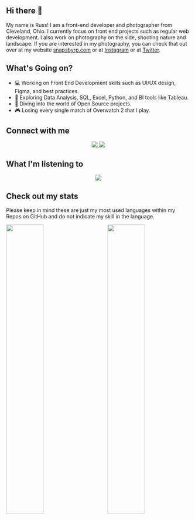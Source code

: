 ## Hi there 👋
My name is Russ! I am a front-end developer and photographer from Cleveland, Ohio. I currently focus on front end projects such as regular web development. I also work on photography on the side, shooting nature and landscape. If you are interested in my photography, you can check that out over at my website [snapsbyrp.com](https://snapsbyrp.com) or at [Instagram](www.instagram.com/snapsbyrp) or at [Twitter](www.twitter.com/snapsbyrp86).

## What's Going on?
- 💻 Working on Front End Development skills such as UI/UX design, Figma, and best practices.
- 📸 Exploring Data Analysis, SQL, Excel, Python, and BI tools like Tableau. 
- 👾 Diving into the world of Open Source projects.
- 🎮 Losing every single match of Overwatch 2 that I play.

## Connect with me
<p align='center'>
  <a href="http://twitter.com/russdevs">
    <img src="https://img.shields.io/static/v1?label=Twitter&message=RussDevs&color=blue&style=for-the-badge&logo=twitter&logoColor=white" />
  </a>
  <a href="https://www.linkedin.com/in/russ-perry-22b638a8/">
    <img src="https://img.shields.io/static/v1?label=LinkedIn&message=Russ%20Perry&color=0072b1&style=for-the-badge&logo=linkedin&logoColor=white" />
  </a>
</p>

## What I'm listening to
<p align="center">
  <a href="https://open.spotify.com/user/1227273073">
    <img src="https://novatorem-pi-six.vercel.app/api/spotify"/>
  </a>
</p>
<!-- If you are interested in adding this to this your profile, check out this repo: https://github.com/novatorem/novatorem -->

## Check out my stats
<p>Please keep in mind these are just my most used languages within my Repos on GitHub and do not indicate my skill in the language.</p>
<!-- <p align='center'><img src='https://komarev.com/ghpvc/?username=rperry99' /></p> -->
<a href='https://github.com/rperry99'>
  <img align='left' width='45%' src='https://github-readme-stats.vercel.app/api/top-langs/?username=rperry99&theme=merko&layout=compact&hide=python,powershell'>
</a>
<a href='https://github.com/rperry99'>
  <img align='right' width='45%' src='https://github-readme-stats.vercel.app/api?username=rperry99&theme=merko&show_icons=true'>
</a>

<!--
**rperry99/rperry99** is a ✨ _special_ ✨ repository because its `README.md` (this file) appears on your GitHub profile.

Here are some ideas to get you started:



- 👯 I’m looking to collaborate on ...
- 🤔 I’m looking for help with ...
- 💬 Ask me about ...
- 📫 How to reach me: ...
- 😄 Pronouns: ...
- ⚡ Fun fact: ...
-->
